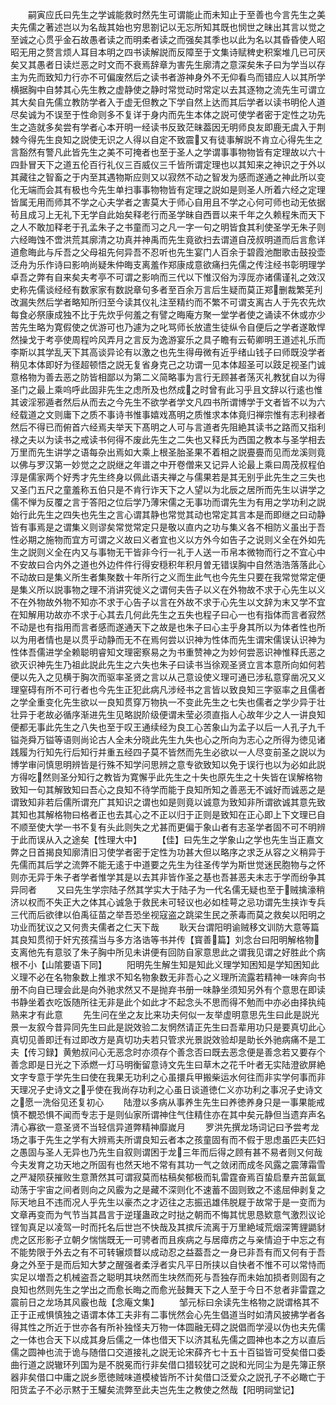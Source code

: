 <!-- { "loadSidebar": true } -->
　　嗣寅应氏曰先生之学诚能救时然先生可谓能止而未知止于至善也今言先生之美夫先儒之著述岂以为名哉其始也穷思劄记以无忘所知其既也悯世之昧出其言以觉之至诚之心贯乎金石故愚者读之而明柔者读之而强矣其季也以此为名以其昏昏使人昭昭无用之赘言烦人耳目本明之四书读解説而反障至于文集诗赋稗史积案堆几已可厌矣又其愚者日读烂恶之时文而不衰焉辞章为害先生廓清之意深矣朱子曰为学当以存主为先而致知力行亦不可偏废然后之读书者游神身外不无仰看鸟而错应人以其所学横据胸中自棼其心先生教之虚静使之静时常觉动时常定以去其逐物之流先生可谓立其大矣自先儒立教防学者入于虚无但教之下学自然上达而其后学者以读书明伦人道尽矣诚为不误至于性命则多不复详于身内而先生本体之説可使学者密于定性之功先生之造就多矣尝有学者心本开明一经读书反致茫昧葢因无明师良友即鹿无虞入于荆棘今得先生良知之説使无识之人得以自定不致震又有徒事解説不肯立心得先生之言豁然有警凡此皆先生之美不可掩者也至于圣人之学谓事事物物皆有定理故以六十四卦冒天下之道五伦百行礼仪三百威仪三千皆所谓定理也以其知来之神识之于外以其藏往之智畜之于内至其遇物斯应则又以寂然不动之智发为感而遂通之神此所以变化无端而会其有极也今先生单扫事事物物皆有定理之説如是则圣人所着六经之定理皆属无用而师其不学之心夫学者之害莫大于师心自用且不学之心何可师也动无依据茍且成习上无礼下无学自此始矣释老行而圣学昧自西晋以来千年之久赖程朱而天下之人不敢加释老于孔孟朱子之书童而习之凡一字一句之明皆食其利使圣学无朱子则六经晦蚀不啻洪荒其廓清之功真并神禹而先生竟欲扫去谓道自茂叔明道而后言愈详道愈晦此与斥吾之父母祖先何异吾不忍听也先生宴门人百余于碧霞池酣歌击鼓投壶泛舟为乐作诗曰影响尚疑朱仲晦支离羞作郑康成意欲痛扫先儒之传注经书彰明理学卓吾之弊有自来矣夫考亭不可谓之影响而三代以下惟汉俗为淳厐亦诸儒谨礼之效汉史称先儒谈经经有数家家有数説章句多者至百余万言后生疑而莫正郑删裁繁芜刋改漏失然后学者略知所归至今读其仪礼注至精约而不繁不可谓支离古人于先农先炊每食必祭康成独不比于先炊乎何羞之有譬之晦庵方聚一堂学者使之诵读不休或亦少苦先生略为寛假使之优游可也乃遽为之叱骂师长放遣生徒纵令自便后之学者遂敢悍然操戈于考亭使周程吟风弄月之言反为逸游宴乐之具子瞻有云荀卿明王道述礼乐而李斯以其学乱天下其高谈异论有以激之也先生得毋微有近乎绪山钱子曰师既没学者稍见本体即好为径超顿悟之説无复省身克己之功谓一见本体超圣可以跂足视圣门诚意格物为善去恶之防皆相鄙以为第二义简略事为言行无顾甚者荡灭礼教犹自以为得圣门之最上乘呜呼此固非先生之虑所及也然成之时曾有此习乎且文辞以行逺也惟其诐淫邪遁者然后从而去之今先生不欲学者学文凡四书所谓博学于文者皆不以为六经载道之文则庸下之质不事诗书惟事嬉戏髙明之质惟求本体竟归禅宗惟有志利禄者然后不得已而俯首六经焉夫举天下髙明之人可与言道者先阻絶其读书之路而又指利禄之夫以为读书之戒读书何得不废此先生之二失也又释氏为西国之教本与圣学相去万里而先生讲学之语每杂出焉如大乘上根圣胎圣果不着相之説亹亹而见而龙溪则竟以佛与罗汉第一妙觉之之説继之年谱之中开卷僧来又记异人论最上乘曰周茂叔程伯淳是儒家两个好秀才先生终身以佩此语夫禅之与儒果若是其无别乎此先生之三失也又圣门五尺之童羞称五伯只是不肯行诈天下之人望以为北辰之居所而先生以讲学之儒不惮为反覆之言于答阳之位后学乃薄宋儒之无事功而谓先生为有用之学功利之説始行此先生之四失也先生之言心谓其静也常觉其动也常定其言本是而即继之曰动静皆有事焉是之谓集义则谬矣常觉常定只是敬以直内之功与集义各不相防义虽出于吾性必期之施物而宜方可谓之义故曰义者宜也义以方外今如告子之说则义全在外如先生之説则义全在内又与事物无干皆非今行一礼于人送一币帛本微物而行之不宜心中不安故曰合内外之道也外边件件行得安穏积年积月曽无错误胸中自然浩浩落落此心不动故曰是集义所生者集聚数十年所行之义而生此气也今先生只要在我常觉常定便是集义所以説事物之理不消讲究徙义之谓何夫告子以义在外物故不求于心先生以义不在外物故外物不知亦不求于心告子以言在外故不求于心先生以文辞为末又学不宜在知解用功故亦不求于心其去几何此先生之五失也程子曰心一也有指体而言者寂然不动是也有指用而言者感而遂通天下之故是也朱子曰心主乎身其所以为体者性也所以为用者情也是以贯乎动静而无不在焉何尝以识神为性体而先生谓宋儒误认识神为性体吾儒进学全赖聪明睿知文理密察易之为书重赞神之为妙何尝恶识神惟释氏恶之欲灭识神先生乃祖此説此先生之六失也朱子曰读书当徐观圣贤立言本意所向如何若便以先入之见横于胸次而驱率圣贤之言以从己意设使义理可通已涉私意穿凿况又义理窒碍有所不可行者也今先生正犯此病凡涉经书之言皆以致良知三字驱率之且儒者之学全重变化先生欲以一良知贯穿万物执一不变此先生之七失也儒者之学少异于壮壮异于老故必循序渐进先生见略説阶级便谓未莹必须直指人心故年少之人一讲良知便都无事此先生之八失也至于叹王通续经为良工心苦象山为孟子以后一人孔子九千镒尧舜万镒等语则尚论古人全未分晓此先生九失也心之所向为志心之所得为徳见诸践履为行知先行后知行并重五经四子莫不皆然而先生必欲以一人尽变前圣之説以为博学审问慎思明辨皆是行殊不知学问思辨之意专欲致知以免于误行也以为必如此説方得吃然则圣分知行之教皆为寛懈乎此先生之十失也原先生之十失皆在误解格物致知一句其解致知曰吾心之良知不待学而能于良知所知之善恶无不诚好而诚恶之是谓致知非若后儒所谓充广其知识之谓也如是则竟以诚意为致知非所谓欲诚其意先致其知也其解格物曰格者正也去其心之不正以归于正则是致知在正心即上下文理已自不顺至使大学一书不复有头此则失之尤甚而更偏于象山者有志圣学者固不可不明辨于此而误从入之途矣【性理大中】
　　【佳】曰先生之学象山之学也先生当正嘉文弊之日首揭良知廓清旧习使学者密于定性为功甚大但以略序之求乏从容之义稍异于先儒而其后学之流弊不能无逺于中道要之先生为往圣传学为斯世觉迷民胞物与之怀则亦无异于朱子者学者惟学其是以去其非皆作圣之基也吾甚恶夫未志于学而纷争其异同者
　　又曰先生学宗陆子然其学实大于陆子为一代名儒无疑也至于贼擒濠稍济以权而不失正大之体其心诚急于救民未可轻议也必如桂萼之忌功谓先生挟诈专兵三代而后欲律以伯禹征苗之举吾恐坐视寇盗之跳梁生民之荼毒而莫之救矣以阳明之功业而犹议之又何贵夫儒者之仁天下哉
　　耿天台谓阳明谕贼移文训防大意等篇其良知贯彻于奸宄孩孺当与多方洛诰等书并传【寳善篇】刘念台曰阳明解格物支离他先有意驳了朱子胸中所见未讲便有回防自家意思此之谓我见谓之好胜此个病根不小【山隂要语下同】
　　阳明先生解生知是知此义理学知困知是学知困知此义理不必在名物象数上推求不知名物象数无非吾心之义理所流露若精神一味奔向书册不向自已理会此是向外驰求然又不是抛弃书册一味静坐须知另外有个意思在即读书静坐着衣吃饭随所往无非是此个如此才不起念头不思而得不勉而中亦必由择执纯熟来才有此意
　　先生问在坐之友比来功夫何似一友举虚明意思先生曰此是説光景一友叙今昔异同先生曰此是説效验二友惘然请正先生曰吾辈用功只是要真切此心真切见善即迁有过即改方是真切功夫若只管求光景説效验却是助长外驰病痛不是工夫【传习録】黄勉叔问心无恶念时亦须存个善念否曰既去恶念便是善念若又要存个善念即是日光之下添燃一灯马明衡留意诗文先生曰草木之花千叶者无实陆澄欲屏絶文字专意于学先生曰使在我果无功利之心虽擐兵甲搬柴运水何往而非实学何事而非天理况子史诗文之乎使在我尚存功利之心虽日谈道徳仁义亦功利之事况子史诗文之愿一洗俗见还复初心
　　陆澄以多病从事养生先生曰养徳养身只是一事果能戒慎不覩恐惧不闻而专志于是则仙家所谓神住气住精住亦在其中矣元静但当遗弃声名清心寡欲一意圣贤不当轻信异道弊精神靡嵗月
　　罗洪先撰龙场词记曰予尝考龙场之事于先生之学有大辨焉夫所谓良知云者本之孩童固有而不假于思虑虽匹夫匹妇之愚固与圣人无异也乃先生自叙则谓困于龙三年而后得之顾有甚不易者则又何哉今夫发育之功天地之所固有也然天地不常有其功一气之敛闭而成冬风露之震薄霜雪之严凝陨获摧败生意萧然其可谓寂莫而枯稿矣郁极而轧雷霆奋焉百蛰启羣卉茁氤氲动荡于宇宙之间者则向之风霰为之是藏不深则化不速蓄不固则致之不逺屈伸剥复之际天地且不违而况人乎先生以豪杰之才迈往之志振迅雄伟脱屣于故常于是一变而为文章再变而为气节当其昌言于逆瑾蛊政之时挞之朝而不悔其忧思恳欵意气激烈议论铿訇真足以凌驾一时而托名后世岂不快哉及其摈斥流离于万里絶域荒烟深箐貍鼯豺虎之区形影孑立朝夕惴惴既无一可骋者而且疾病之与居瘴疠之与亲情迫于中忘之有不能势限于外去之有不可转辗烦瞀以成动忍之益葢吾之一身已非吾有而又何有于吾身之外至于是而后知大梦之醒强者柔浮者实凡平日所挟以自快者不惟不可以常恃而实足以増吾之机械盗吾之聪明其块然而生块然而死与吾独存而未始加损者则固有之良知也然则先生之学出之而愈长晦之而愈光鼔舞天下之人至于今日不怠者非雷霆之震前日之龙场其风霰也哉【念庵文集】
　　邹元标曰余读先生格物之説谓格其不正于正戒惧慎独之语谓本体工夫非有二事恍然会心先生倡道当时如清风披拂学者各得其性之所近于世亦各有所补独怪夫万物一体圆融无碍之説倡而学浸以伪也夫先儒之一体也合天下以成其身后儒之一体也借天下以济其私先儒之圆神也本之方以直后儒之圆神也流于诡与随借口交道接礼之説无论宋薛齐七十五十百镒皆可受矣借口委曲行道之説辙环列国为是不脱冕而行非矣借口猎较犹可之説和光同尘为是先簿正祭器非矣借口中庸之説乡愿徳贼味道模棱皆所不计矣借口泛爱众之説孔子不必瞰亡于阳货孟子不必示黙于王驩矣流弊至此夫岂先生之教使之然哉【阳明祠堂记】
